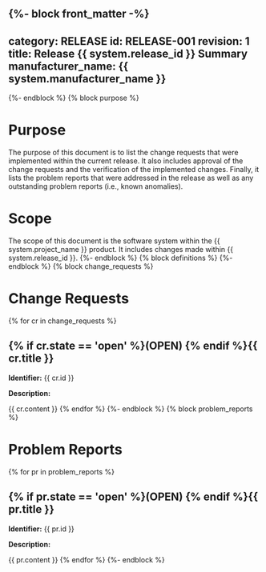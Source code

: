 {%- block front_matter -%}
---
category: RELEASE
id: RELEASE-001
revision: 1
title: Release {{ system.release_id }} Summary
manufacturer_name: {{ system.manufacturer_name }}
---
{%- endblock %}
{% block purpose %}
# Purpose

The purpose of this document is to list the change requests that were implemented within the current release.  It also includes approval of the change requests and the verification of the implemented changes.  Finally, it lists the problem reports that were addressed in the release as well as any outstanding problem reports (i.e., known anomalies).

# Scope

The scope of this document is the software system within the {{ system.project_name }} product.  It includes changes made within {{ system.release_id }}.
{%- endblock %}
{% block definitions %}
{%- endblock %}
{% block change_requests %}
# Change Requests
{% for cr in change_requests %}
## {% if cr.state == 'open' %}(OPEN) {% endif %}{{ cr.title }}

**Identifier:** {{ cr.id }}

**Description:**

{{ cr.content }}
{% endfor %}
{%- endblock %}
{% block problem_reports %}
# Problem Reports
{% for pr in problem_reports %}
## {% if pr.state == 'open' %}(OPEN) {% endif %}{{ pr.title }}

**Identifier:** {{ pr.id }}

**Description:**

{{ pr.content }}
{% endfor %}
{%- endblock %}
